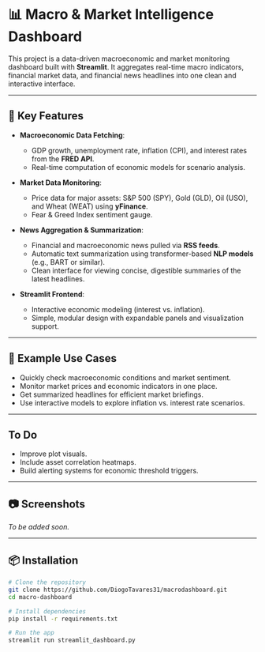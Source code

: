 # 📊 Macro & Market Intelligence Dashboard

This project is a data-driven macroeconomic and market monitoring dashboard built with **Streamlit**. It aggregates real-time macro indicators, financial market data, and financial news headlines into one clean and interactive interface.

---

## 🔧 Key Features

- **Macroeconomic Data Fetching**:
  - GDP growth, unemployment rate, inflation (CPI), and interest rates from the **FRED API**.
  - Real-time computation of economic models for scenario analysis.

- **Market Data Monitoring**:
  - Price data for major assets: S&P 500 (SPY), Gold (GLD), Oil (USO), and Wheat (WEAT) using **yFinance**.
  - Fear & Greed Index sentiment gauge.

- **News Aggregation & Summarization**:
  - Financial and macroeconomic news pulled via **RSS feeds**.
  - Automatic text summarization using transformer-based **NLP models** (e.g., BART or similar).
  - Clean interface for viewing concise, digestible summaries of the latest headlines.

- **Streamlit Frontend**:
  - Interactive economic modeling (interest vs. inflation).
  - Simple, modular design with expandable panels and visualization support.

---

## 📌 Example Use Cases

- Quickly check macroeconomic conditions and market sentiment.
- Monitor market prices and economic indicators in one place.
- Get summarized headlines for efficient market briefings.
- Use interactive models to explore inflation vs. interest rate scenarios.

---

## To Do

- Improve plot visuals.
- Include asset correlation heatmaps.
- Build alerting systems for economic threshold triggers.

---

## 📷 Screenshots

*To be added soon.*

---

## 📦 Installation

```bash
# Clone the repository
git clone https://github.com/DiogoTavares31/macrodashboard.git
cd macro-dashboard

# Install dependencies
pip install -r requirements.txt

# Run the app
streamlit run streamlit_dashboard.py
